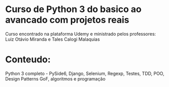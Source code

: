 # Curso de Python 3 do basico ao avancado com projetos reais
Curso encontrado na plataforma Udemy e ministrado pelos professores: Luiz Otávio Miranda e Tales Calogi Malaquias <br>

# Conteudo:
Python 3 completo - PySide6, Django, Selenium, Regexp, Testes, TDD, POO, Design Patterns GoF, algoritmos e programação
